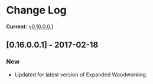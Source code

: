# Change Log

**Current:** [v0.16.0.0.1](https://github.com/Qwynn/EWVGMM/releases/tag/v0.16.0.0.1)

## [0.16.0.0.1] - 2017-02-18
### New
- Updated for latest version of Expanded Woodworking.
